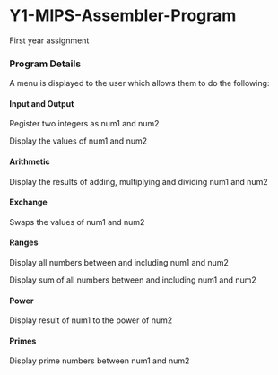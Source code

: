 # Y1-MIPS-Assembler-Program
First year assignment

### Program Details
A menu is displayed to the user which allows them to do the following:

#### Input and Output
Register two integers as num1 and num2

Display the values of num1 and num2

#### Arithmetic
Display the results of adding, multiplying and dividing num1 and num2

#### Exchange
Swaps the values of num1 and num2

#### Ranges
Display all numbers between and including num1 and num2

Display sum of all numbers between and including num1 and num2

#### Power
Display result of num1 to the power of num2

#### Primes
Display prime numbers between num1 and num2
